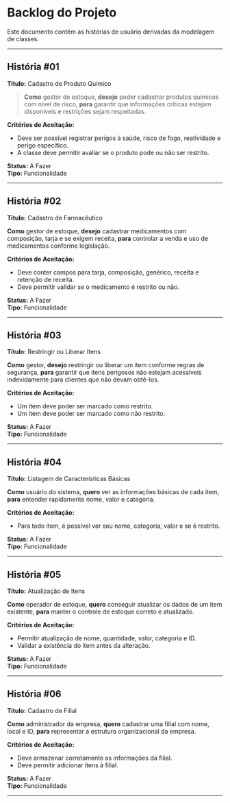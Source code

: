 # Backlog do Projeto

Este documento contém as histórias de usuário derivadas da modelagem de classes.

---

## História #01

**Título:** Cadastro de Produto Químico

> **Como** gestor de estoque, **desejo** poder cadastrar produtos químicos com nível de risco, **para** garantir que informações críticas estejam disponíveis e restrições sejam respeitadas.

**Critérios de Aceitação:**
- Deve ser possível registrar perigos à saúde, risco de fogo, reatividade e perigo específico.
- A classe deve permitir avaliar se o produto pode ou não ser restrito.

**Status:** A Fazer  
**Tipo:** Funcionalidade

<!-- <p align="center">
  <img src="link_para_imagem_01.png" alt="Cadastro Produto Químico">
</p> -->

---

## História #02

**Título:** Cadastro de Farmacêutico

**Como** gestor de estoque, **desejo** cadastrar medicamentos com composição, tarja e se exigem receita, **para** controlar a venda e uso de medicamentos conforme legislação.

**Critérios de Aceitação:**
- Deve conter campos para tarja, composição, genérico, receita e retenção de receita.
- Deve permitir validar se o medicamento é restrito ou não.

**Status:** A Fazer  
**Tipo:** Funcionalidade

<!-- <p align="center">
  <img src="link.png" alt="Cadastro Farmacêutico">
</p> -->

---

## História #03

**Título:** Restringir ou Liberar Itens

**Como** gestor, **desejo** restringir ou liberar um item conforme regras de segurança, **para** garantir que itens perigosos não estejam acessíveis indevidamente para clientes que não devam obtê-los.

**Critérios de Aceitação:**
- Um item deve poder ser marcado como restrito.
- Um item deve poder ser marcado como não restrito.

**Status:** A Fazer  
**Tipo:** Funcionalidade

<!-- <p align="center">
  <img src="link.png" alt="Restrições de Itens">
</p> -->

---

## História #04

**Título:** Listagem de Características Básicas

**Como** usuário do sistema, **quero** ver as informações básicas de cada item, **para** entender rapidamente nome, valor e categoria.

**Critérios de Aceitação:**
- Para todo item, é possível ver seu nome, categoria, valor e se é restrito.

**Status:** A Fazer  
**Tipo:** Funcionalidade

<!-- <p align="center">
  <img src="link.png" alt="Características Básicas">
</p> -->

---

## História #05

**Título:** Atualização de Itens

**Como** operador de estoque, **quero** conseguir atualizar os dados de um item existente, **para** manter o controle de estoque correto e atualizado.

**Critérios de Aceitação:**
- Permitir atualização de nome, quantidade, valor, categoria e ID.
- Validar a existência do item antes da alteração.

**Status:** A Fazer  
**Tipo:** Funcionalidade

<!-- <p align="center">
  <img src="link.png" alt="Atualização de Itens">
</p> -->

---

## História #06

**Título:** Cadastro de Filial

**Como** administrador da empresa, **quero** cadastrar uma filial com nome, local e ID, **para** representar a estrutura organizacional da empresa.

**Critérios de Aceitação:**
- Deve armazenar corretamente as informações da filial.
- Deve permitir adicionar itens à filial.

**Status:** A Fazer  
**Tipo:** Funcionalidade

<!-- <p align="center">
  <img src="link.png" alt="Cadastro de Filial">
</p> -->

---